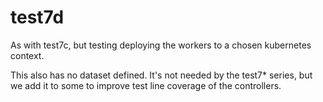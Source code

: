 # test7d

As with test7c, but testing deploying the workers to a chosen kubernetes context.

This also has no dataset defined. It's not needed by the test7* series, but we add it to some to improve test line coverage of the controllers.
